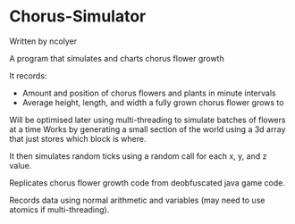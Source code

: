 # Chorus-Simulator
Written by ncolyer

A program that simulates and charts chorus flower growth

It records:
- Amount and position of chorus flowers and plants in minute intervals
- Average height, length, and width a fully grown chorus flower grows to

Will be optimised later using multi-threading to simulate batches of flowers at a time
Works by generating a small section of the world using a 3d array that just stores which
block is where.

It then simulates random ticks using a random call for each x, y, and z value.

Replicates chorus flower growth code from deobfuscated java game code.

Records data using normal arithmetic and variables (may need to use atomics if multi-threading).

